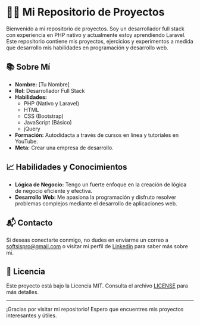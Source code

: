 # 👨‍💻 Mi Repositorio de Proyectos

Bienvenido a mi repositorio de proyectos. Soy un desarrollador full stack con experiencia en PHP nativo y actualmente estoy aprendiendo Laravel. Este repositorio contiene mis proyectos, ejercicios y experimentos a medida que desarrollo mis habilidades en programación y desarrollo web.

## 📚 Sobre Mí

- **Nombre:** [Tu Nombre]
- **Rol:** Desarrollador Full Stack
- **Habilidades:** 
  - PHP (Nativo y Laravel)
  - HTML
  - CSS (Bootstrap)
  - JavaScript (Básico)
  - jQuery
- **Formación:** Autodidacta a través de cursos en línea y tutoriales en YouTube.
- **Meta:** Crear una empresa de desarrollo.

## 📈 Habilidades y Conocimientos

- **Lógica de Negocio:** Tengo un fuerte enfoque en la creación de lógica de negocio eficiente y efectiva.
- **Desarrollo Web:** Me apasiona la programación y disfruto resolver problemas complejos mediante el desarrollo de aplicaciones web.

## 📬 Contacto

Si deseas conectarte conmigo, no dudes en enviarme un correo a [softsispro@gmail.com](mailto:softsispro@gmail.com) o visitar mi perfil de [Linkedin](https://www.linkedin.com/in/jacajali/) para saber más sobre mí.

## 📝 Licencia

Este proyecto está bajo la Licencia MIT. Consulta el archivo [LICENSE](LICENSE) para más detalles.

---

¡Gracias por visitar mi repositorio! Espero que encuentres mis proyectos interesantes y útiles. 

